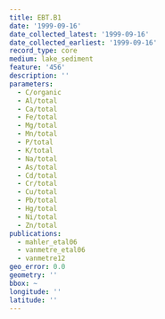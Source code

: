 ```yaml
---
title: EBT.B1
date: '1999-09-16'
date_collected_latest: '1999-09-16'
date_collected_earliest: '1999-09-16'
record_type: core
medium: lake_sediment
feature: '456'
description: ''
parameters:
  - C/organic
  - Al/total
  - Ca/total
  - Fe/total
  - Mg/total
  - Mn/total
  - P/total
  - K/total
  - Na/total
  - As/total
  - Cd/total
  - Cr/total
  - Cu/total
  - Pb/total
  - Hg/total
  - Ni/total
  - Zn/total
publications:
  - mahler_etal06
  - vanmetre_etal06
  - vanmetre12
geo_error: 0.0
geometry: ''
bbox: ~
longitude: ''
latitude: ''
---
```

